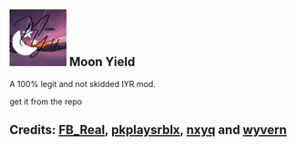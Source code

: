## <img src="mydevs-logo.png" alt="Moon Yield" height="100"> Moon Yield

A 100% legit and not skidded IYR mod.

get it from the repo
## Credits: [FB_Real](https://github.com/fuckusfm), [pkplaysrblx](https://github.com/pkplaysrblx), [nxyq](https://github.com/nxyq) and [wyvern](https://github.com/wyvernexploits)
